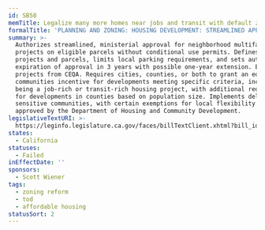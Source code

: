 ```yaml
---
id: SB50
memTitle: Legalize many more homes near jobs and transit with default zoning
formalTitle: 'PLANNING AND ZONING: HOUSING DEVELOPMENT: STREAMLINED APPROVAL: INCENTIVES'
summary: >-
  Authorizes streamlined, ministerial approval for neighborhood multifamily
  projects on eligible parcels without conditional use permits. Defines eligible
  projects and parcels, limits local parking requirements, and sets automatic
  expiration of approval in 3 years with possible one-year extension. Exempts
  projects from CEQA. Requires cities, counties, or both to grant an equitable
  communities incentive for developments meeting specific criteria, including
  being a job-rich or transit-rich housing project, with additional requirements
  for developments in counties based on population size. Implements delays for
  sensitive communities, with certain exemptions for local flexibility plans
  approved by the Department of Housing and Community Development.
legislativeTextURI: >-
  https://leginfo.legislature.ca.gov/faces/billTextClient.xhtml?bill_id=201920200SB50
states:
  - California
statuses:
  - Failed
inEffectDate: ''
sponsors:
  - Scott Wiener
tags:
  - zoning reform
  - tod
  - affordable housing
statusSort: 2
---
```

